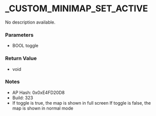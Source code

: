 # _CUSTOM_MINIMAP_SET_ACTIVE

No description available.

### Parameters
* BOOL toggle

### Return Value
* void

### Notes
* AP Hash: 0x0xE4FD20D8
* Build: 323
* If toggle is true, the map is shown in full screen
If toggle is false, the map is shown in normal mode

